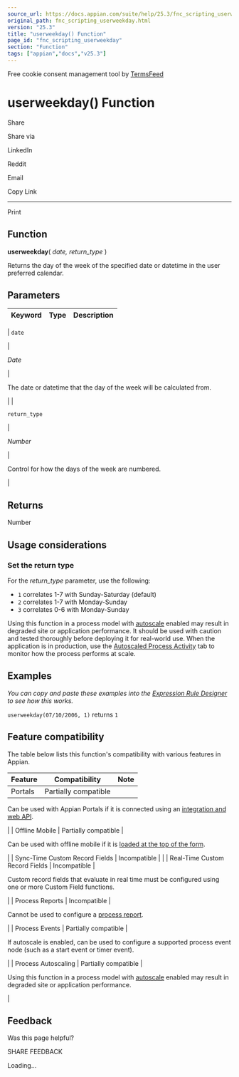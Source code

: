 ```yaml
---
source_url: https://docs.appian.com/suite/help/25.3/fnc_scripting_userweekday.html
original_path: fnc_scripting_userweekday.html
version: "25.3"
title: "userweekday() Function"
page_id: "fnc_scripting_userweekday"
section: "Function"
tags: ["appian","docs","v25.3"]
---
```



Free cookie consent management tool by [TermsFeed](https://www.termsfeed.com/)

# userweekday() Function

Share

Share via

LinkedIn

Reddit

Email

Copy Link

* * *

Print

## Function

**userweekday**( _date, return\_type_ )

Returns the day of the week of the specified date or datetime in the user preferred calendar.

## Parameters

| Keyword | Type | Description |
| --- | --- | --- |
|
`date`

 |

_Date_

 |

The date or datetime that the day of the week will be calculated from.

 |
|

`return_type`

 |

_Number_

 |

Control for how the days of the week are numbered.

 |

## Returns

Number

## Usage considerations

### Set the return type

For the _return\_type_ parameter, use the following:

-   `1` correlates 1-7 with Sunday-Saturday (default)
-   `2` correlates 1-7 with Monday-Sunday
-   `3` correlates 0-6 with Monday-Sunday

Using this function in a process model with [autoscale](autoscale-processes.html) enabled may result in degraded site or application performance. It should be used with caution and tested thoroughly before deploying it for real-world use. When the application is in production, use the [Autoscaled Process Activity](monitoring-autoscaled-processes.html) tab to monitor how the process performs at scale.

## Examples

_You can copy and paste these examples into the [Expression Rule Designer](Expression_Rules.html) to see how this works._

`userweekday(07/10/2006, 1)` returns `1`

## Feature compatibility

The table below lists this function's compatibility with various features in Appian.

| Feature | Compatibility | Note |
| --- | --- | --- |
| Portals | Partially compatible |
Can be used with Appian Portals if it is connected using an [integration and web API](portals-design.html#using-partially-compatible-functions-and-objects-in-a-portal).

 |
| Offline Mobile | Partially compatible |

Can be used with offline mobile if it is [loaded at the top of the form](offline-mobile-design-best-practices.html#working-with-partially-compatible-functions).

 |
| Sync-Time Custom Record Fields | Incompatible |  |
| Real-Time Custom Record Fields | Incompatible |

Custom record fields that evaluate in real time must be configured using one or more Custom Field functions.

 |
| Process Reports | Incompatible |

Cannot be used to configure a [process report](Process_Reports.html).

 |
| Process Events | Partially compatible |

If autoscale is enabled, can be used to configure a supported process event node (such as a start event or timer event).

 |
| Process Autoscaling | Partially compatible |

Using this function in a process model with [autoscale](autoscale-processes.html) enabled may result in degraded site or application performance.

 |

## Feedback

Was this page helpful?

SHARE FEEDBACK

Loading...